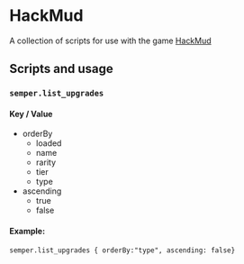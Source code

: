# HackMud
 
A collection of scripts for use with the game [HackMud]

## Scripts and usage

### ```semper.list_upgrades```

#### Key / Value
- orderBy
  - loaded
  - name
  - rarity
  - tier
  - type  
- ascending
  - true
  - false  

#### Example:  
```semper.list_upgrades { orderBy:"type", ascending: false}```

[hackmud]: https://hackmud.com/ "HackMud"